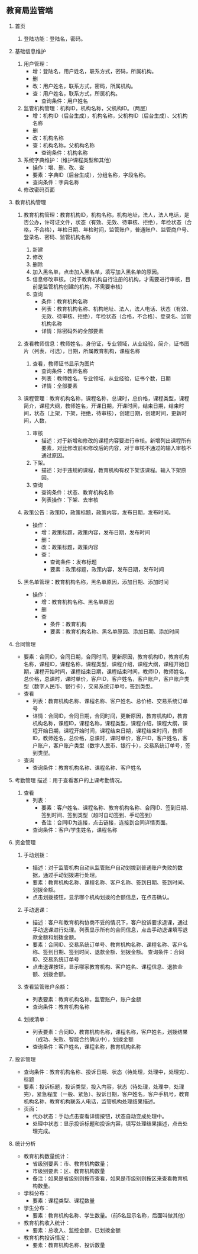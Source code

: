 ## 教育局监管端

1. 首页
   1. 登陆功能：登陆名，密码。

2. 基础信息维护
   1. 用户管理：
      - 增：登陆名，用户姓名，联系方式，密码，所属机构。
      - 删
      - 改：用户姓名，联系方式，密码，所属机构。
      - 查：用户姓名，联系方式，所属机构。
        - 查询条件：用户姓名
   2. 监管机构管理：机构ID，机构名称，父机构ID。（两层）
      - 增：机构ID（后台生成），机构名称，父机构ID（后台生成）、父机构名称
      - 删
      - 改：机构名称
      - 查：机构名称，父机构名称
        - 查询条件：机构名称
   3. 系统字典维护：（维护课程类型和其他）
      - 操作：增、删、改、查
      - 要素：字典ID（后台生成），分组名称，字段名称。
      - 查询条件：字典名称
   4. 修改密码页面

3. 教育机构管理
   1. 教育机构管理：教育机构ID，机构名称，机构地址，法人，法人电话，是否公办，许可证文件，状态（有效、无效、待审核、拒绝），年检状态（合格，不合格），年检日期、年检时间，监管账户，普通账户、监管商户号、登录名、密码、监管机构名称
      1. 新建
      2. 修改
      3. 删除
      4. 加入黑名单，点击加入黑名单，填写加入黑名单的原因。
      5. 信息修改审核。（对于教育机构自行注册的机构，才需要进行审核，目前是监管机构创建的机构，不需要审核）
      6. 查询
         - 条件：教育机构名称
         - 列表：教育机构名称、机构地址、法人，法人电话、状态（有效、无效、待审核、拒绝），年检状态（合格，不合格）、登录名、监管机构名称
         - 详情：除密码外的全部要素

   2. 查看教师信息：教师姓名，身份证，专业领域，从业经验，简介，证书图片（列表，可选），日期，所属教育机构，课程名称
      1. 查看，教师证书显示为图片
         - 查询条件：教师名称
         - 列表：教师姓名，专业领域，从业经验，证书个数，日期
         - 详情：全部要素

   3. 课程管理：教育机构名称，课程名称，总课时，总价格，课程类型，课程简介，课程大纲，教师姓名，开课日期，开课时间，结束日期，结束时间，状态（上架，下架，拒绝，待审核），创建日期，创建时间，更新时间，人数，
      1. 审核
         - 描述：对于新增和修改的课程内容要进行审核。新增列出课程所有要素，对比修改前和修改后的内容，对于审核不通过的输入审核不通过原因。
      2. 下架。
         - 描述：对于违规的课程，教育机构有权下架该课程。输入下架原因。
      3. 查询
         - 查询条件：状态、教育机构名称
         - 列表操作：下架、去审核

   4. 政策公告：政策ID，政策标题，政策内容，发布日期，发布时间。
      - 操作：
        - 增：政策标题，政策内容，发布日期，发布时间
        - 删：
        - 改：政策标题，政策内容
        - 查：
          - 查询条件：发布标题
          - 要素：政策标题，政策内容，发布日期，发布时间

   5. 黑名单管理：教育机构名称，黑名单原因，添加日期、添加时间
      - 操作：
        - 增：教育机构名称、黑名单原因
        - 删
        - 查
          - 条件：教育机构
          - 要素：教育机构名称、黑名单原因、添加日期、添加时间

4. 合同管理

   - 要素：合同ID，合同日期，合同时间，更新原因，教育机构ID，教育机构名称，课程ID，课程名称，课程类型，课程介绍，课程大纲，课程开始日期，课程开始时间，课程结束日期，课程结束时间，教师ID，教师姓名，总价格，总课时，课时单价，客户ID，客户姓名，客户账户，客户账户类型（数字人民币、银行卡），交易系统订单号，签到类型。
   - 查看
     - 列表：教育机构名称、课程名称、客户姓名、总价格、交易系统订单号
     - 详情：合同ID，合同日期，合同时间，更新原因，教育机构ID，教育机构名称，课程ID，课程名称，课程类型，课程介绍，课程大纲，课程开始日期，课程开始时间，课程结束日期，课程结束时间，教师ID，教师姓名，总价格，总课时，课时单价，客户ID，客户姓名，客户账户，客户账户类型（数字人民币、银行卡），交易系统订单号，签到类型。
   - 查询
     - 查询条件：教育机构名称、课程名称、客户姓名

5. 考勤管理
   描述：用于查看客户的上课考勤情况。

   1. 查看
      - 列表：
        - 要素：客户姓名、课程名称、教育机构名称、合同ID、签到日期、签到时间、签到类型（超时自动签到、手动签到）
        - 备注：合同ID为连接，点击链接，连接到合同详情页面。
      - 查询条件：客户/学生姓名，课程名称

6. 资金管理
   1. 手动划拨：

      - 描述：对于监管机构自动从监管账户自动划拨到普通账户失败的数据，通过手动划拨进行处理。
      - 要素：教育机构名称、课程名称、客户名称、签到日期、签到时间、划拨金额。
      - 点击划拨按钮，显示哪个机构划拨的金额信息，在点击确认。

   2. 手动退课：

      - 描述：客户和教育机构协商不妥的情况下，客户投诉要求退课，通过手动退课进行处理。列表显示所有的合同信息，点击手动退课填写退款金额和划拨金额。
      - 要素：合同ID、交易系统订单号、教育机构名称、课程名称、客户名称、签到日期、签到时间、退款金额、划拨金额。
        查询条件：合同ID、交易系统订单号
      - 点击退课按钮，显示哪家教育机构、客户姓名、课程信息、退款金额、划拨金额。

   3. 查看监管账户余额：

      - 列表要素：教育机构名称，监管账户，账户金额
      - 查询条件：教育机构名称

   4. 划拨清单：

      - 列表要素：合同ID，教育机构名称，课程名称，客户姓名，划拨结果（成功、失败、智能合约确认中），划拨金额
      - 查询条件：客户姓名，课程名称，教育机构名称

7. 投诉管理

   - 查询条件：教育机构名称、投诉日期、状态（待处理，处理中，处理完）、标题
   - 要素：投诉标题，投诉类型，投入内容，状态（待处理，处理中，处理完），紧急程度（一般、紧急）、投诉日期，客户姓名，客户手机号，教育机构名称，教育机构联系人电话，监管机构处理结果描述。
   - 页面：
     - 代办状态：手动点击查看详情按钮，状态自动变成处理中。
     - 处理中状态：显示投诉标题和投诉内容，填写处理结果描述，点击处理完成。

8. 统计分析

   - 教育机构数量统计：
     - 省级别要素：市、教育机构数量；
     - 市级别要素：区、教育机构数量
     - 备注：如果是省级别则按市查看，如果是市级别则按区来查看教育机构数量。
   - 学科分布：
     - 要素：课程类型、课程数量
   - 学生分布：
     - 要素：教育机构名称、学生数量。（前5名显示名称，后面叫做其他）
   - 教育机构收入统计：
     - 要素：总收入、监控金额、已划拨金额
   - 教育机构投诉情况：
     - 要素：教育机构名称、投诉数量